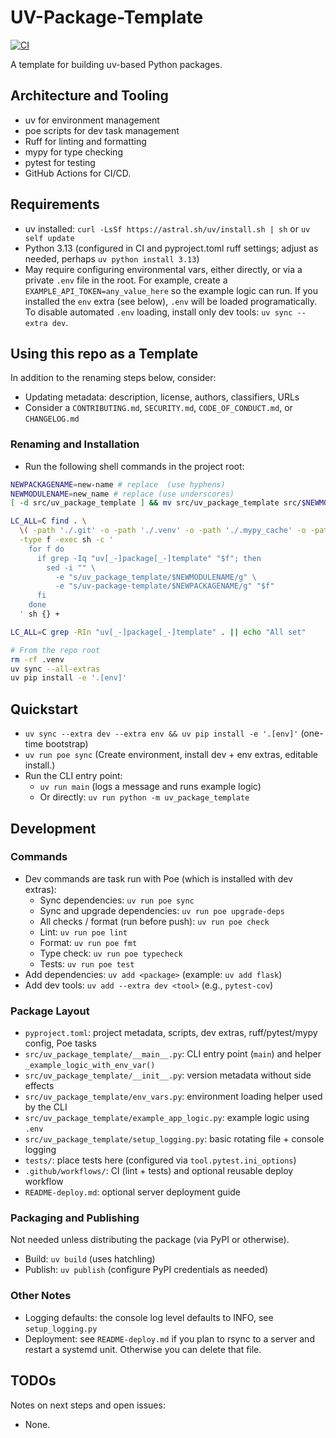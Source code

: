 # UV-Package-Template

[![CI](https://github.com/sirbuffalo/uv_package_template/actions/workflows/ci.yml/badge.svg)](https://github.com/sirbuffalo/uv_package_template/actions/workflows/ci.yml)

A template for building uv-based Python packages.

## Architecture and Tooling

- uv for environment management
- poe scripts for dev task management
- Ruff for linting and formatting
- mypy for type checking
- pytest for testing
- GitHub Actions for CI/CD.

## Requirements

- uv installed: `curl -LsSf https://astral.sh/uv/install.sh | sh` or `uv self update`
- Python 3.13 (configured in CI and pyproject.toml ruff settings; adjust as needed, perhaps `uv python install 3.13`)
- May require configuring environmental vars, either directly, or via a private `.env` file in the root. For example, create a `EXAMPLE_API_TOKEN=any_value_here` so the example logic can run. If you installed the `env` extra (see below), `.env` will be loaded programatically. To disable automated `.env` loading, install only dev tools: `uv sync --extra dev`.

## Using this repo as a Template

In addition to the renaming steps below, consider:

- Updating metadata: description, license, authors, classifiers, URLs
- Consider a `CONTRIBUTING.md`, `SECURITY.md`, `CODE_OF_CONDUCT.md`, or `CHANGELOG.md`

### Renaming and Installation

- Run the following shell commands in the project root:

```bash
NEWPACKAGENAME=new-name # replace  (use hyphens)
NEWMODULENAME=new_name # replace (use underscores)
[ -d src/uv_package_template ] && mv src/uv_package_template src/$NEWMODULENAME
```

```bash
LC_ALL=C find . \
  \( -path './.git' -o -path './.venv' -o -path './.mypy_cache' -o -path './.ruff_cache' -o -path './.pytest_cache' -o -path './dist' -o -path './build' \) -prune -o \
  -type f -exec sh -c '
    for f do
      if grep -Iq "uv[_-]package[_-]template" "$f"; then
        sed -i "" \
          -e "s/uv_package_template/$NEWMODULENAME/g" \
          -e "s/uv-package-template/$NEWPACKAGENAME/g" "$f"
      fi
    done
  ' sh {} +
```

```bash
LC_ALL=C grep -RIn "uv[_-]package[_-]template" . || echo "All set"
```

```bash
# From the repo root
rm -rf .venv
uv sync --all-extras
uv pip install -e '.[env]'
```

## Quickstart

- `uv sync --extra dev --extra env && uv pip install -e '.[env]'` (one-time bootstrap)
- `uv run poe sync` (Create environment, install dev + env extras, editable install.)
- Run the CLI entry point:
  - `uv run main` (logs a message and runs example logic)
  - Or directly: `uv run python -m uv_package_template`

## Development

### Commands

- Dev commands are task run with Poe (which is installed with dev extras):
  - Sync dependencies: `uv run poe sync`
  - Sync and upgrade dependencies: `uv run poe upgrade-deps`
  - All checks / format (run before push): `uv run poe check`
  - Lint: `uv run poe lint`
  - Format: `uv run poe fmt`
  - Type check: `uv run poe typecheck`
  - Tests: `uv run poe test`
- Add dependencies: `uv add <package>` (example: `uv add flask`)
- Add dev tools: `uv add --extra dev <tool>` (e.g., `pytest-cov`)

### Package Layout

- `pyproject.toml`: project metadata, scripts, dev extras, ruff/pytest/mypy config, Poe tasks
- `src/uv_package_template/__main__.py`: CLI entry point (`main`) and helper `_example_logic_with_env_var()`
- `src/uv_package_template/__init__.py`: version metadata without side effects
- `src/uv_package_template/env_vars.py`: environment loading helper used by the CLI
- `src/uv_package_template/example_app_logic.py`: example logic using `.env`
- `src/uv_package_template/setup_logging.py`: basic rotating file + console logging
- `tests/`: place tests here (configured via `tool.pytest.ini_options`)
- `.github/workflows/`: CI (lint + tests) and optional reusable deploy workflow
- `README-deploy.md`: optional server deployment guide

### Packaging and Publishing

Not needed unless distributing the package (via PyPI or otherwise).

- Build: `uv build` (uses hatchling)
- Publish: `uv publish` (configure PyPI credentials as needed)

### Other Notes

- Logging defaults: the console log level defaults to INFO, see `setup_logging.py`
- Deployment: see `README-deploy.md` if you plan to rsync to a server and restart a systemd unit. Otherwise you can delete that file.

## TODOs

Notes on next steps and open issues:

- None.
